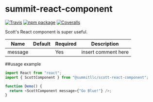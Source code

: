 # summit-react-component

[![Travis][build-badge]][build]
[![npm package][npm-badge]][npm]
[![Coveralls][coveralls-badge]][coveralls]

Scott's React component is super useful.

| Name    | Default | Required | Description         |
| ------- | ------- | -------- | ------------------- |
| message |         | Yes      | insert comment here |

##usage example

```js
import React from "react";
import { ScottComponent } from "@summitllc/scott-react-component";

function Demo() {
  return <ScottComponent message={"Go Blue!"} />;
}
```

[build-badge]: https://img.shields.io/travis/user/repo/master.png?style=flat-square
[build]: https://travis-ci.org/user/repo
[npm-badge]: https://img.shields.io/npm/v/npm-package.png?style=flat-square
[npm]: https://www.npmjs.org/package/npm-package
[coveralls-badge]: https://img.shields.io/coveralls/user/repo/master.png?style=flat-square
[coveralls]: https://coveralls.io/github/user/repo
